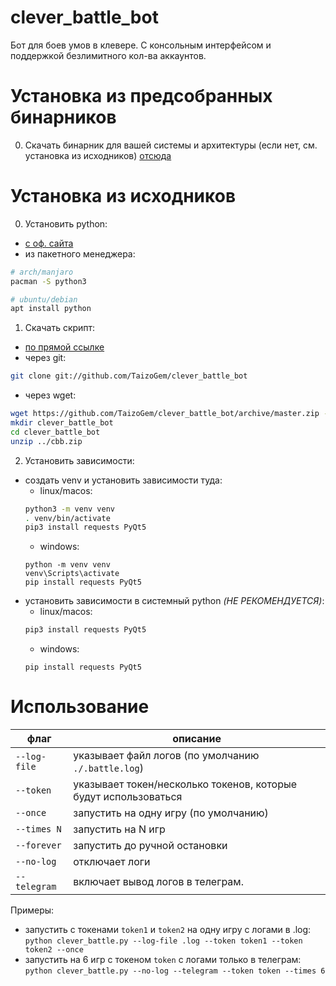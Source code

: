 # clever_battle_bot
Бот для боев умов в клевере. С консольным интерфейсом и поддержкой безлимитного кол-ва аккаунтов.
# Установка из предсобранных бинарников
0. Скачать бинарник для вашей системы и архитектуры (если нет, см. установка из исходников) [отсюда](https://github.com/TaizoGem/clever_battle_bot/releases/latest)
# Установка из исходников
0. Установить python:
 - [с оф. сайта](https://python.org)
 - из пакетного менеджера:
 ```bash
 # arch/manjaro
 pacman -S python3
 
 # ubuntu/debian
 apt install python
 ```
1. Скачать скрипт:
 - [по прямой ссылке](https://github.com/TaizoGem/clever_battle_bot/archive/master.zip)
 - через git:
 ```bash
 git clone git://github.com/TaizoGem/clever_battle_bot
 ```
 - через wget:
 ```bash
 wget https://github.com/TaizoGem/clever_battle_bot/archive/master.zip -O cbb.zip
 mkdir clever_battle_bot
 cd clever_battle_bot
 unzip ../cbb.zip
 ```
2. Установить зависимости:
 - создать venv и установить зависимости туда:  
   - linux/macos:
   ```bash
   python3 -m venv venv
   . venv/bin/activate
   pip3 install requests PyQt5
   ```
   - windows:
   ```batch
   python -m venv venv
   venv\Scripts\activate
   pip install requests PyQt5
   ```
 - установить зависимости в системный python *(НЕ РЕКОМЕНДУЕТСЯ)*:
   - linux/macos:
   ```bash
   pip3 install requests PyQt5
   ```
   - windows:
   ```batch
   pip install requests PyQt5
   ```
# Использование 
| флаг         | описание                                                        |
|--------------|-----------------------------------------------------------------|
| `--log-file` | указывает файл логов (по умолчанию `./.battle.log`)             |
| `--token`    | указывает токен/несколько токенов, которые будут использоваться |
| `--once`     | запустить на одну игру (по умолчанию)                           |
| `--times N`  | запустить на N игр                                              |
| `--forever`  | запустить до ручной остановки                                   |
| `--no-log`   | отключает логи                                                  |
| `--telegram` | включает вывод логов в телеграм.                                |

Примеры:  
 - запустить с токенами `token1` и `token2` на одну игру с логами в .log:  
 `python clever_battle.py --log-file .log --token token1 --token token2 --once`
 - запустить на 6 игр с токеном `token` с логами только в телеграм:  
 `python clever_battle.py --no-log --telegram --token token --times 6` 

